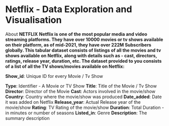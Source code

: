 #  Netflix - Data Exploration and Visualisation
About **NETFLIX**
**Netflix is one of the most popular media and video streaming platforms. They have over 10000 movies or tv shows available on their platform, as of mid-2021, they have over 222M Subscribers globally. This tabular dataset consists of listings of all the movies and tv shows available on Netflix, along with details such as - cast, directors, ratings, release year, duration, etc.
The dataset provided to you consists of a list of all the TV shows/movies available on Netflix:**

**Show_id**: Unique ID for every Movie / Tv Show

**Type**: Identifier - A Movie or TV Show
**Title**: Title of the Movie / Tv Show
**Director**: Director of the Movie
**Cast**: Actors involved in the movie/show
**Country**: Country where the movie/show was produced
**Date_added**: Date it was added on Netflix
**Release_year**: Actual Release year of the movie/show
**Rating**: TV Rating of the movie/show
**Duration**: Total Duration - in minutes or number of seasons
**Listed_in**: Genre
**Description**: The summary description
